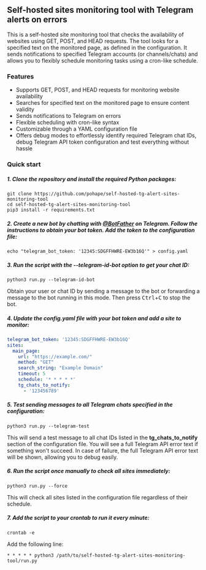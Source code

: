 ## Self-hosted sites monitoring tool with Telegram alerts on errors
This is a self-hosted site monitoring tool that checks the availability of websites using GET, POST, and HEAD requests. The tool looks for a specified text on the monitored page, as defined in the configuration. It sends notifications to specified Telegram accounts (or channels/chats) and allows you to flexibly schedule monitoring tasks using a cron-like schedule.

### Features
- Supports GET, POST, and HEAD requests for monitoring website availability
- Searches for specified text on the monitored page to ensure content validity
- Sends notifications to Telegram on errors
- Flexible scheduling with cron-like syntax
- Customizable through a YAML configuration file
- Offers debug modes to effortlessly identify required Telegram chat IDs, debug Telegram API token configuration and test everything without hassle

### Quick start
##### 1. Clone the repository and install the required Python packages:
```shell
git clone https://github.com/pohape/self-hosted-tg-alert-sites-monitoring-tool
cd self-hosted-tg-alert-sites-monitoring-tool
pip3 install -r requirements.txt
```
##### 2. Create a new bot by chatting with [@BotFather](https://t.me/BotFather) on Telegram. Follow the instructions to obtain your bot token. Add the token to the configuration file:
```shell
echo "telegram_bot_token: '12345:SDGFFHWRE-EW3b16Q'" > config.yaml
```
##### 3. Run the script with the --telegram-id-bot option to get your chat ID:
```shell
python3 run.py --telegram-id-bot
```
Obtain your user or chat ID by sending a message to the bot or forwarding a message to the bot running in this mode. Then press <kbd>Ctrl</kbd>+<kbd>C</kbd> to stop the bot.
##### 4. Update the config.yaml file with your bot token and add a site to monitor:
```yaml
telegram_bot_token: '12345:SDGFFHWRE-EW3b16Q'
sites:
  main_page:
    url: "https://example.com/"
    method: "GET"
    search_string: "Example Domain"
    timeout: 5
    schedule: '* * * * *'
    tg_chats_to_notify:
      - '123456789'
```
##### 5. Test sending messages to all Telegram chats specified in the configuration:
```shell
python3 run.py --telegram-test
```
This will send a test message to all chat IDs listed in the **tg_chats_to_notify** section of the configuration file. You will see a full Telegram API error text if something won't succeed. In case of failure, the full Telegram API error text will be shown, allowing you to debug easily.
##### 6. Run the script once manually to check all sites immediately:
```shell
python3 run.py --force
```
This will check all sites listed in the configuration file regardless of their schedule.
##### 7. Add the script to your crontab to run it every minute:
```shell
crontab -e
```
Add the following line:
```shell
* * * * * python3 /path/to/self-hosted-tg-alert-sites-monitoring-tool/run.py
```
